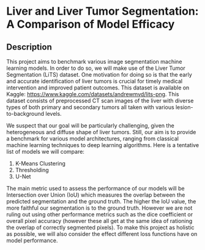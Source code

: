 # **Liver and Liver Tumor Segmentation: A Comparison of Model Efficacy**

## Description
This project aims to benchmark various image segmentation machine learning models. In order to do so, we will make use of the Liver Tumor Segmentation (LiTS) dataset. One motivation for doing so is that the early and accurate identification of liver tumors is crucial for timely medical intervention and improved patient outcomes. This dataset is available on Kaggle: https://www.kaggle.com/datasets/andrewmvd/lits-png. This dataset consists of preprocessed CT scan images of the liver with diverse types of both primary and secondary tumors all taken with various lesion-to-background levels.

We suspect that our goal will be particularly challenging, given the heterogeneous and diffuse shape of liver tumors. Still, our aim is to provide a benchmark for various model architectures, ranging from classical machine learning techniques to deep learning algorithms. Here is a tentative list of models we will compare:
1. K-Means Clustering 
2. Thresholding
3. U-Net

The main metric used to assess the performance of our models will be Intersection over Union (IoU) which measures the overlap between the predicted segmentation and the ground truth. The higher the IoU value, the more faithful our segmentation is to the ground truth. However we are not ruling out using other performance metrics such as the dice coefficient or overall pixel accuracy (however these all get at the same idea of rationing the overlap of correctly segmented pixels). To make this project as holistic as possible, we will also consider the effect different loss functions have on model performance. 
